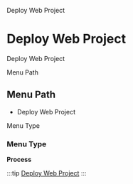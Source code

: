 
Deploy Web Project
# Deploy Web Project


Deploy Web Project

Menu Path
## Menu Path



- Deploy Web Project

Menu Type
### Menu Type

**Process**


:::tip
[Deploy Web Project](functional-guide/process/process-cm_deploy.md)
:::